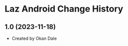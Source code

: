 Laz Android Change History
====================

1.0 (2023-11-18)
----------------
* Created by Okan Dale
